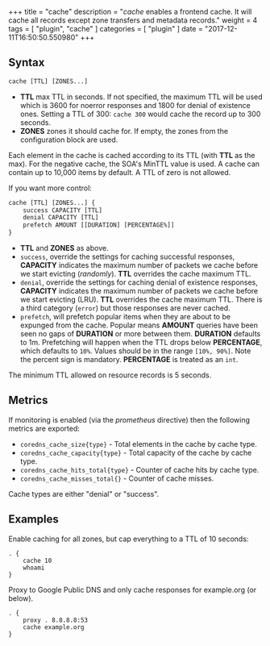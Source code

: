 +++
title = "cache"
description = "*cache* enables a frontend cache. It will cache all records except zone transfers and metadata records."
weight = 4
tags = [ "plugin", "cache" ]
categories = [ "plugin" ]
date = "2017-12-11T16:50:50.550980"
+++

## Syntax

~~~ txt
cache [TTL] [ZONES...]
~~~

* **TTL** max TTL in seconds. If not specified, the maximum TTL will be used which is 3600 for
    noerror responses and 1800 for denial of existence ones.
    Setting a TTL of 300: `cache 300` would cache the record up to 300 seconds.
* **ZONES** zones it should cache for. If empty, the zones from the configuration block are used.

Each element in the cache is cached according to its TTL (with **TTL** as the max).
For the negative cache, the SOA's MinTTL value is used. A cache can contain up to 10,000 items by
default. A TTL of zero is not allowed.

If you want more control:

~~~ txt
cache [TTL] [ZONES...] {
    success CAPACITY [TTL]
    denial CAPACITY [TTL]
    prefetch AMOUNT [[DURATION] [PERCENTAGE%]]
}
~~~

* **TTL**  and **ZONES** as above.
* `success`, override the settings for caching successful responses, **CAPACITY** indicates the maximum
  number of packets we cache before we start evicting (*randomly*). **TTL** overrides the cache maximum TTL.
* `denial`, override the settings for caching denial of existence responses, **CAPACITY** indicates the maximum
  number of packets we cache before we start evicting (LRU). **TTL** overrides the cache maximum TTL.
  There is a third category (`error`) but those responses are never cached.
* `prefetch`, will prefetch popular items when they are about to be expunged from the cache.
  Popular means **AMOUNT** queries have been seen no gaps of **DURATION** or more between them.
  **DURATION** defaults to 1m. Prefetching will happen when the TTL drops below **PERCENTAGE**,
  which defaults to `10%`. Values should be in the range `[10%, 90%]`. Note the percent sign is
  mandatory. **PERCENTAGE** is treated as an `int`.

The minimum TTL allowed on resource records is 5 seconds.

## Metrics

If monitoring is enabled (via the *prometheus* directive) then the following metrics are exported:

* `coredns_cache_size{type}` - Total elements in the cache by cache type.
* `coredns_cache_capacity{type}` - Total capacity of the cache by cache type.
* `coredns_cache_hits_total{type}` - Counter of cache hits by cache type.
* `coredns_cache_misses_total{}` - Counter of cache misses.

Cache types are either "denial" or "success".

## Examples

Enable caching for all zones, but cap everything to a TTL of 10 seconds:

~~~ corefile
. {
    cache 10
    whoami
}
~~~

Proxy to Google Public DNS and only cache responses for example.org (or below).

~~~ corefile
. {
    proxy . 8.8.8.8:53
    cache example.org
}
~~~
